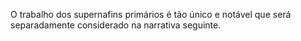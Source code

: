 ﻿O trabalho dos supernafins primários é tão único e notável que será  separadamente considerado na narrativa seguinte.
